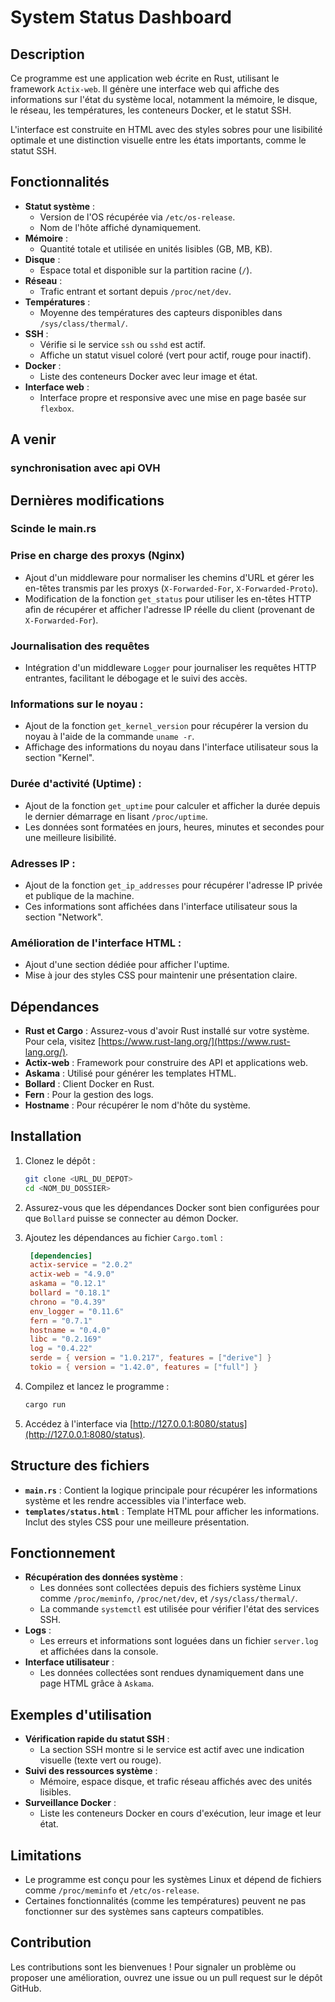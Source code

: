 # System Status Dashboard

## Description

Ce programme est une application web écrite en Rust, utilisant le framework `Actix-web`. Il génère une interface web qui affiche des informations sur l'état du système local, notamment la mémoire, le disque, le réseau, les températures, les conteneurs Docker, et le statut SSH.

L'interface est construite en HTML avec des styles sobres pour une lisibilité optimale et une distinction visuelle entre les états importants, comme le statut SSH.

## Fonctionnalités

- **Statut système** :
  - Version de l'OS récupérée via `/etc/os-release`.
  - Nom de l'hôte affiché dynamiquement.
- **Mémoire** :
  - Quantité totale et utilisée en unités lisibles (GB, MB, KB).
- **Disque** :
  - Espace total et disponible sur la partition racine (`/`).
- **Réseau** :
  - Trafic entrant et sortant depuis `/proc/net/dev`.
- **Températures** :
  - Moyenne des températures des capteurs disponibles dans `/sys/class/thermal/`.
- **SSH** :
  - Vérifie si le service `ssh` ou `sshd` est actif.
  - Affiche un statut visuel coloré (vert pour actif, rouge pour inactif).
- **Docker** :
  - Liste des conteneurs Docker avec leur image et état.
- **Interface web** :
  - Interface propre et responsive avec une mise en page basée sur `flexbox`.


## A venir

### synchronisation avec api OVH

## Dernières modifications

### Scinde le main.rs

### Prise en charge des proxys (Nginx)

- Ajout d'un middleware pour normaliser les chemins d'URL et gérer les en-têtes transmis par les proxys (`X-Forwarded-For`, `X-Forwarded-Proto`).
- Modification de la fonction `get_status` pour utiliser les en-têtes HTTP afin de récupérer et afficher l'adresse IP réelle du client (provenant de `X-Forwarded-For`).

### Journalisation des requêtes

- Intégration d'un middleware `Logger` pour journaliser les requêtes HTTP entrantes, facilitant le débogage et le suivi des accès.


### Informations sur le noyau :

- Ajout de la fonction `get_kernel_version` pour récupérer la version du noyau à l'aide de la commande `uname -r`.
- Affichage des informations du noyau dans l'interface utilisateur sous la section "Kernel".

### Durée d'activité (Uptime) :

- Ajout de la fonction `get_uptime` pour calculer et afficher la durée depuis le dernier démarrage en lisant `/proc/uptime`.
- Les données sont formatées en jours, heures, minutes et secondes pour une meilleure lisibilité.

### Adresses IP :

- Ajout de la fonction `get_ip_addresses` pour récupérer l'adresse IP privée et publique de la machine.
- Ces informations sont affichées dans l'interface utilisateur sous la section "Network".

### Amélioration de l'interface HTML :

- Ajout d'une section dédiée pour afficher l'uptime.
- Mise à jour des styles CSS pour maintenir une présentation claire.

## Dépendances

- **Rust et Cargo** : Assurez-vous d'avoir Rust installé sur votre système. Pour cela, visitez [https://www.rust-lang.org/](https://www.rust-lang.org/).
- **Actix-web** : Framework pour construire des API et applications web.
- **Askama** : Utilisé pour générer les templates HTML.
- **Bollard** : Client Docker en Rust.
- **Fern** : Pour la gestion des logs.
- **Hostname** : Pour récupérer le nom d'hôte du système.

## Installation

1. Clonez le dépôt :

   ```bash
   git clone <URL_DU_DEPOT>
   cd <NOM_DU_DOSSIER>
   ```

2. Assurez-vous que les dépendances Docker sont bien configurées pour que `Bollard` puisse se connecter au démon Docker.

3. Ajoutez les dépendances au fichier `Cargo.toml` :

   ```toml
    [dependencies]
    actix-service = "2.0.2"
    actix-web = "4.9.0"
    askama = "0.12.1"
    bollard = "0.18.1"
    chrono = "0.4.39"
    env_logger = "0.11.6"
    fern = "0.7.1"
    hostname = "0.4.0"
    libc = "0.2.169"
    log = "0.4.22"
    serde = { version = "1.0.217", features = ["derive"] }
    tokio = { version = "1.42.0", features = ["full"] }

   ```

4. Compilez et lancez le programme :

   ```bash
   cargo run
   ```

5. Accédez à l'interface via [http://127.0.0.1:8080/status](http://127.0.0.1:8080/status).

## Structure des fichiers

- **`main.rs`** : Contient la logique principale pour récupérer les informations système et les rendre accessibles via l'interface web.
- **`templates/status.html`** : Template HTML pour afficher les informations. Inclut des styles CSS pour une meilleure présentation.

## Fonctionnement

- **Récupération des données système** :
  - Les données sont collectées depuis des fichiers système Linux comme `/proc/meminfo`, `/proc/net/dev`, et `/sys/class/thermal/`.
  - La commande `systemctl` est utilisée pour vérifier l'état des services SSH.
- **Logs** :
  - Les erreurs et informations sont loguées dans un fichier `server.log` et affichées dans la console.
- **Interface utilisateur** :
  - Les données collectées sont rendues dynamiquement dans une page HTML grâce à `Askama`.

## Exemples d'utilisation

- **Vérification rapide du statut SSH** :
  - La section SSH montre si le service est actif avec une indication visuelle (texte vert ou rouge).
- **Suivi des ressources système** :
  - Mémoire, espace disque, et trafic réseau affichés avec des unités lisibles.
- **Surveillance Docker** :
  - Liste les conteneurs Docker en cours d'exécution, leur image et leur état.

## Limitations

- Le programme est conçu pour les systèmes Linux et dépend de fichiers comme `/proc/meminfo` et `/etc/os-release`.
- Certaines fonctionnalités (comme les températures) peuvent ne pas fonctionner sur des systèmes sans capteurs compatibles.

## Contribution

Les contributions sont les bienvenues ! Pour signaler un problème ou proposer une amélioration, ouvrez une issue ou un pull request sur le dépôt GitHub.
